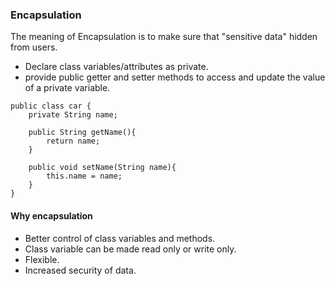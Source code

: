 ### Encapsulation
The meaning of Encapsulation is to make sure that "sensitive data" hidden from users.
* Declare class variables/attributes as private.
* provide public getter and setter methods to access and update the value of a private variable.

```
public class car {
    private String name;

    public String getName(){
        return name;
    }

    public void setName(String name){
        this.name = name;
    }
}
```

#### Why encapsulation
* Better control of class variables and methods.
* Class variable can be made read only or write only.
* Flexible.
* Increased security of data.